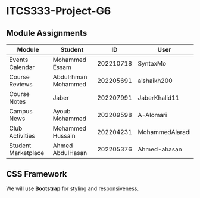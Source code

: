 # ITCS333-Project-G6

## Module Assignments
| Module | Student | ID | User
|---------------------|----------------------|----------------------|----------------------|
| Events Calendar | Mohammed Essam | 202210718 | SyntaxMo
| Course Reviews | Abdulrhman Mohammed | 202205691 | alshaikh200
| Course Notes | Jaber | 202207991 | JaberKhalid11
| Campus News | Ayoub Mohammed | 202209598 | A-Alomari |
| Club Activities | Mohammed Hussain | 202204231 | MohammedAlaradi
| Student Marketplace | Ahmed AbdulHasan | 202205376 | Ahmed-ahasan 

## CSS Framework
We will use **Bootstrap** for styling and responsiveness.
